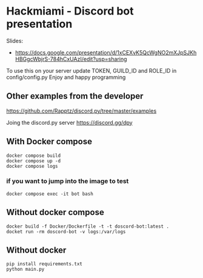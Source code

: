 # Hackmiami - Discord bot presentation

Slides:

- https://docs.google.com/presentation/d/1xCEXvK5QcWgNO2mXJpSJKhHBGgcWbjrS-784hCxUAzI/edit?usp=sharing


To use this on your server update TOKEN, GUILD_ID and ROLE_ID in config/config.py
Enjoy and happy programming

## Other examples from the developer
https://github.com/Rapptz/discord.py/tree/master/examples

Joing the discord.py server
https://discord.gg/dpy


## With Docker compose

```
docker compose build
docker compose up -d
docker compose logs
```
### if you want to jump into the image to test
```
docker compose exec -it bot bash
```
## Without docker compose

```
docker build -f Docker/Dockerfile -t -t doscord-bot:latest .
docket run -rm doscord-bot -v logs:/var/logs
```

## Without docker

```
pip install requirements.txt
python main.py
```
